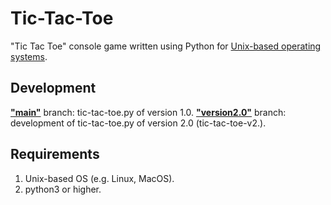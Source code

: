 # Tic-Tac-Toe
"Tic Tac Toe" console game written using Python for [Unix-based operating systems](https://en.wikipedia.org/wiki/Unix-like).

## Development

**["main"](https://github.com/AAgzamov/Tic-Tac-Toe/tree/main)** branch: tic-tac-toe.py of version 1.0.
**["version2.0"](https://github.com/AAgzamov/Tic-Tac-Toe/tree/version2.0)** branch: development of tic-tac-toe.py of version 2.0 (tic-tac-toe-v2.).

## Requirements
1. Unix-based OS (e.g. Linux, MacOS).
2. python3 or higher.
